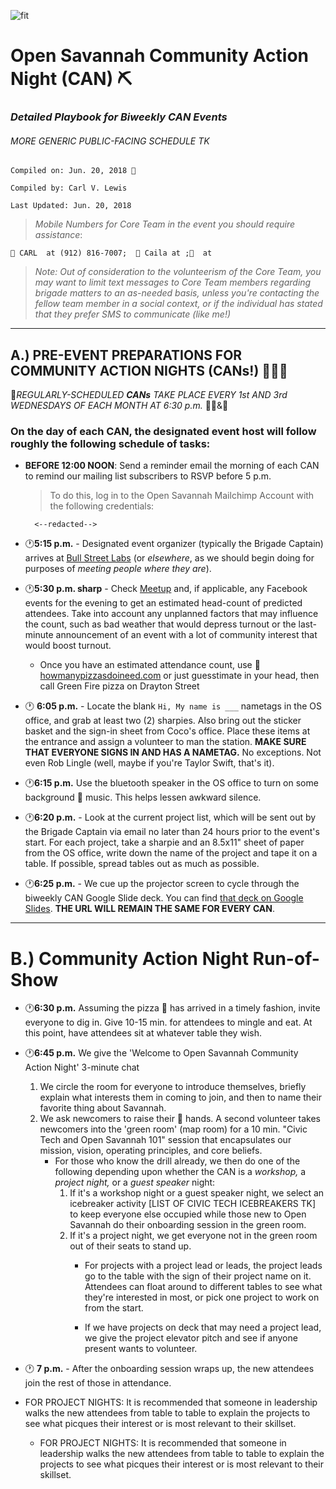 ![fit](https://cvlassets.nyc3.digitaloceanspaces.com/opensav6.png) 
# Open Savannah Community Action Night (CAN) ⛏
### *Detailed Playbook for Biweekly CAN Events*
###### MORE GENERIC PUBLIC-FACING SCHEDULE TK
	Compiled on: Jun. 20, 2018 📅

	Compiled by: Carl V. Lewis

	Last Updated: Jun. 20, 2018

 
>*Mobile Numbers for Core Team in the event you should require assistance*: 
		 			
	📲 CARL  at (912) 816-7007;  📲 Caila at ;📲  at 

>*Note: Out of consideration to the volunteerism of the Core Team, you may want to limit text messages to Core Team members regarding brigade matters to an as-needed basis, unless you're contacting the fellow team member in a social context, or if the individual has stated that they prefer SMS to communicate (like me!)*


---

## A.) PRE-EVENT PREPARATIONS FOR COMMUNITY ACTION NIGHTS (CANs!)  👩🏽‍🚒
 📅*REGULARLY-SCHEDULED **CANs** TAKE PLACE EVERY 1st AND 3rd WEDNESDAYS OF EACH MONTH AT 6:30 p.m.* 📅🥇&🥉

### On the day of each CAN, the designated event host will follow roughly the following schedule of tasks:

+ **BEFORE 12:00 NOON**: Send a reminder email the morning of each CAN to remind our mailing list subscribers to RSVP before 5 p.m. 
	>	To do this, log in to the Open Savannah Mailchimp Account with the following credentials:

		<--redacted-->

+ 🕐**5:15 p.m.** -  Designated event organizer (typically the Brigade Captain) arrives at [Bull Street Labs](http://bullstreetlabs.com) (or *elsewhere*, as we should begin doing for purposes of *meeting people where they are*). 
+ 🕐**5:30 p.m. sharp** - Check [Meetup](http://meetup.com/opensavannah) and, if applicable, any Facebook events for the evening to get an estimated head-count of predicted attendees. Take into account any unplanned factors that may influence the count, such as bad weather that would depress turnout or the last-minute announcement of an event with a lot of community interest that would boost turnout.

	+ Once you have an estimated attendance count, use 🍕 [howmanypizzasdoineed.com](http://howmanypizzasdoineed.com) or just guesstimate in your head, then call Green Fire pizza on Drayton Street 

+ 🕐 **6:05 p.m.** - Locate the blank `Hi, My name is ___` nametags in the OS office, and grab at least two (2) sharpies. Also bring out the sticker basket and the sign-in sheet from Coco's office. Place these items at the entrance and assign a volunteer to man the station. **MAKE SURE THAT EVERYONE SIGNS IN AND HAS A NAMETAG.** No exceptions. Not even Rob Lingle (well, maybe if you're Taylor Swift, that's it). 
 
+ 🕐**6:15 p.m.** Use the bluetooth speaker in the OS office to turn on some background 🎵 music. This helps lessen awkward silence.

+ 🕐**6:20 p.m.** - Look at the current project list, which will be sent out by the Brigade Captain via email no later than 24 hours prior to the event's start. For each project, take a sharpie and an 8.5x11" sheet of paper from the OS office, write down the name of the project and tape it on a table. If possible, spread tables out as much as possible.

+ 🕐**6:25 p.m.** - We cue up the projector screen to cycle through the biweekly CAN Google Slide deck. You can find [that deck on Google Slides](https://docs.google.com/presentation/d/1AoFZ4dLM0NsJY3KWSsqcP9b8fSe5c4acbEjZEngA-ds/edit?usp=sharing). **THE URL WILL REMAIN THE SAME FOR EVERY CAN**.

---

# B.) Community Action Night Run-of-Show

+ 🕐**6:30 p.m.** Assuming the pizza 🍕 has arrived in a timely fashion, invite everyone to dig in. Give 10-15 min. for attendees to mingle and eat. At this point, have attendees sit at whatever table they wish.

+ 🕐**6:45 p.m.** We give the 'Welcome to Open Savannah Community Action Night' 3-minute chat
	1. We circle the room for everyone to introduce themselves, briefly explain what interests them in coming to join, and then to name their favorite thing about Savannah.
	2. We ask newcomers to raise their 🙌 hands. A second volunteer takes newcomers into the 'green room' (map room) for a 10 min. "Civic Tech and Open Savannah 101" session that encapsulates our mission, vision, operating principles, and core beliefs.
		+ For those who know the drill already, we then do one of the following depending upon whether the CAN is a *workshop,* a *project night,* or a *guest speaker* night:
			1. If it's a workshop night or a guest speaker night, we select an icebreaker activity [LIST OF CIVIC TECH ICEBREAKERS TK] to keep everyone else occupied while those new to Open Savannah do their onboarding session in the green room.
			2. If it's a project night, we get everyone not in the green room out of their seats to stand up. 
				+ For projects with a project lead or leads, the project leads go to the table with the sign of their project name on it. Attendees can float around to different tables to see what they're interested in most, or pick one project to work on from the start.

				+ If we have projects on deck that may need a project lead, we give the project elevator pitch and see if anyone present wants to volunteer.

+ 🕐 **7 p.m.** - After the onboarding session wraps up, the new attendees join the rest of those in attendance. 
+ FOR PROJECT NIGHTS: It is recommended that someone in leadership walks the new attendees from table to table to explain the projects to see what picques their interest or is most relevant to their skillset.


	+ FOR PROJECT NIGHTS: It is recommended that someone in leadership walks the new attendees from table to table to explain the projects to see what picques their interest or is most relevant to their skillset.






